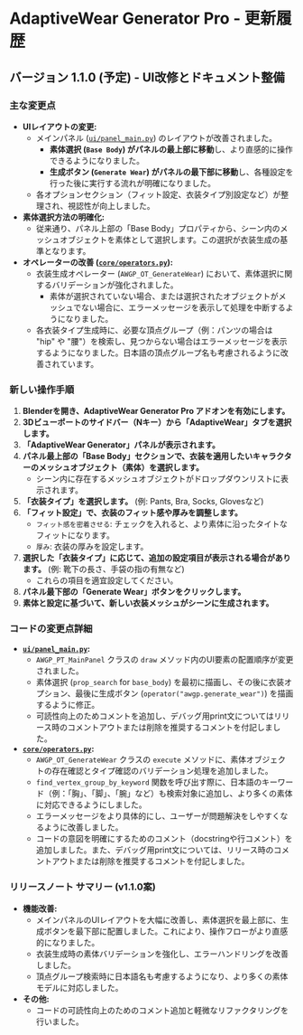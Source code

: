 # AdaptiveWear Generator Pro - 更新履歴

## バージョン 1.1.0 (予定) - UI改修とドキュメント整備

### 主な変更点

*   **UIレイアウトの変更:**
    *   メインパネル ([`ui/panel_main.py`](ui/panel_main.py:1)) のレイアウトが改善されました。
        *   **素体選択 (`Base Body`) がパネルの最上部に移動**し、より直感的に操作できるようになりました。
        *   **生成ボタン (`Generate Wear`) がパネルの最下部に移動**し、各種設定を行った後に実行する流れが明確になりました。
    *   各オプションセクション（フィット設定、衣装タイプ別設定など）が整理され、視認性が向上しました。
*   **素体選択方法の明確化:**
    *   従来通り、パネル上部の「Base Body」プロパティから、シーン内のメッシュオブジェクトを素体として選択します。この選択が衣装生成の基準となります。
*   **オペレーターの改善 ([`core/operators.py`](core/operators.py:1)):**
    *   衣装生成オペレーター (`AWGP_OT_GenerateWear`) において、素体選択に関するバリデーションが強化されました。
        *   素体が選択されていない場合、または選択されたオブジェクトがメッシュでない場合に、エラーメッセージを表示して処理を中断するようになりました。
    *   各衣装タイプ生成時に、必要な頂点グループ（例：パンツの場合は "hip" や "腰"）を検索し、見つからない場合はエラーメッセージを表示するようになりました。日本語の頂点グループ名も考慮されるように改善されています。

### 新しい操作手順

1.  **Blenderを開き、AdaptiveWear Generator Pro アドオンを有効にします。**
2.  **3Dビューポートのサイドバー（Nキー）から「AdaptiveWear」タブを選択します。**
3.  **「AdaptiveWear Generator」パネルが表示されます。**
4.  **パネル最上部の「Base Body」セクションで、衣装を適用したいキャラクターのメッシュオブジェクト（素体）を選択します。**
    *   シーン内に存在するメッシュオブジェクトがドロップダウンリストに表示されます。
5.  **「衣装タイプ」を選択します。** (例: Pants, Bra, Socks, Glovesなど)
6.  **「フィット設定」で、衣装のフィット感や厚みを調整します。**
    *   `フィット感を密着させる`: チェックを入れると、より素体に沿ったタイトなフィットになります。
    *   `厚み`: 衣装の厚みを設定します。
7.  **選択した「衣装タイプ」に応じて、追加の設定項目が表示される場合があります。** (例: 靴下の長さ、手袋の指の有無など)
    *   これらの項目を適宜設定してください。
8.  **パネル最下部の「Generate Wear」ボタンをクリックします。**
9.  **素体と設定に基づいて、新しい衣装メッシュがシーンに生成されます。**

### コードの変更点詳細

*   **[`ui/panel_main.py`](ui/panel_main.py:1):**
    *   `AWGP_PT_MainPanel` クラスの `draw` メソッド内のUI要素の配置順序が変更されました。
    *   素体選択 (`prop_search` for `base_body`) を最初に描画し、その後に衣装オプション、最後に生成ボタン (`operator("awgp.generate_wear")`) を描画するように修正。
    *   可読性向上のためコメントを追加し、デバッグ用print文についてはリリース時のコメントアウトまたは削除を推奨するコメントを付記しました。
*   **[`core/operators.py`](core/operators.py:1):**
    *   `AWGP_OT_GenerateWear` クラスの `execute` メソッドに、素体オブジェクトの存在確認とタイプ確認のバリデーション処理を追加しました。
    *   `find_vertex_group_by_keyword` 関数を呼び出す際に、日本語のキーワード（例：「胸」、「脚」、「腕」など）も検索対象に追加し、より多くの素体に対応できるようにしました。
    *   エラーメッセージをより具体的にし、ユーザーが問題解決をしやすくなるように改善しました。
    *   コードの意図を明確にするためのコメント（docstringや行コメント）を追加しました。また、デバッグ用print文については、リリース時のコメントアウトまたは削除を推奨するコメントを付記しました。

### リリースノート サマリー (v1.1.0案)

*   **機能改善:**
    *   メインパネルのUIレイアウトを大幅に改善し、素体選択を最上部に、生成ボタンを最下部に配置しました。これにより、操作フローがより直感的になりました。
    *   衣装生成時の素体バリデーションを強化し、エラーハンドリングを改善しました。
    *   頂点グループ検索時に日本語名も考慮するようになり、より多くの素体モデルに対応しました。
*   **その他:**
    *   コードの可読性向上のためのコメント追加と軽微なリファクタリングを行いました。